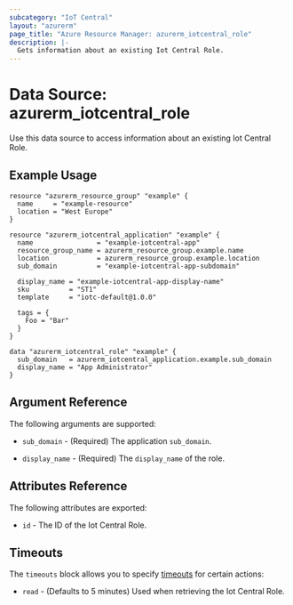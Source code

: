 ```yaml
---
subcategory: "IoT Central"
layout: "azurerm"
page_title: "Azure Resource Manager: azurerm_iotcentral_role"
description: |-
  Gets information about an existing Iot Central Role.
---
```


# Data Source: azurerm_iotcentral_role

Use this data source to access information about an existing Iot Central Role.

## Example Usage

```hcl
resource "azurerm_resource_group" "example" {
  name     = "example-resource"
  location = "West Europe"
}

resource "azurerm_iotcentral_application" "example" {
  name                = "example-iotcentral-app"
  resource_group_name = azurerm_resource_group.example.name
  location            = azurerm_resource_group.example.location
  sub_domain          = "example-iotcentral-app-subdomain"

  display_name = "example-iotcentral-app-display-name"
  sku          = "ST1"
  template     = "iotc-default@1.0.0"

  tags = {
    Foo = "Bar"
  }
}

data "azurerm_iotcentral_role" "example" {
  sub_domain   = azurerm_iotcentral_application.example.sub_domain
  display_name = "App Administrator"
}
```

## Argument Reference

The following arguments are supported:

* `sub_domain` - (Required) The application `sub_domain`.

* `display_name` - (Required) The `display_name` of the role.

## Attributes Reference

The following attributes are exported:

* `id` - The ID of the Iot Central Role.

## Timeouts

The `timeouts` block allows you to specify [timeouts](https://www.terraform.io/language/resources/syntax#operation-timeouts) for certain actions:

* `read` - (Defaults to 5 minutes) Used when retrieving the Iot Central Role.
